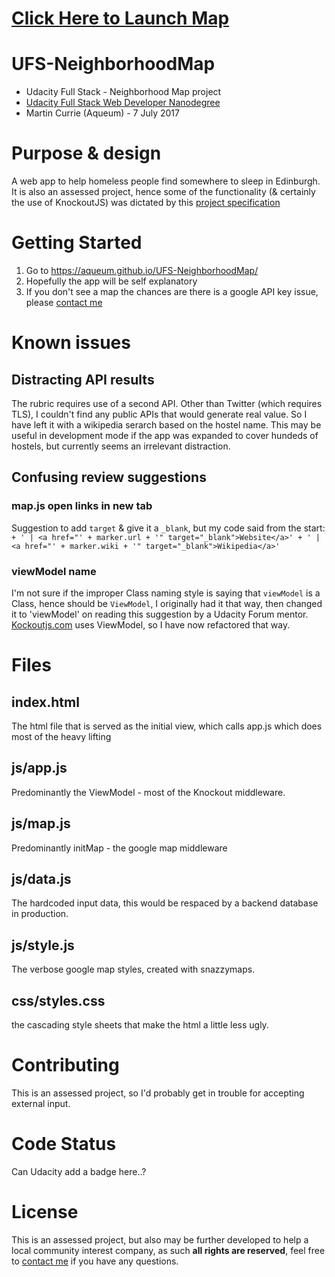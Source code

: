# [Click Here to Launch Map](https://aqueum.github.io/UFS-NeighborhoodMap/)
# UFS-NeighborhoodMap
- Udacity Full Stack - Neighborhood Map project
- [Udacity Full Stack Web Developer Nanodegree](
https://www.udacity.com/course/full-stack-web-developer-nanodegree--nd004)
- Martin Currie (Aqueum) - 7 July 2017

# Purpose & design
A web app to help homeless people find somewhere to sleep in Edinburgh.
It is also an assessed project, hence some of the functionality (& certainly the use of KnockoutJS) was dictated by
this [project specification](https://review.udacity.com/#!/rubrics/17/view)

# Getting Started
1. Go to https://aqueum.github.io/UFS-NeighborhoodMap/
2. Hopefully the app will be self explanatory
3. If you don't see a map the chances are there is a google API key issue,
please [contact me](http://www.aqueum.com/contact/)

# Known issues
## Distracting API results
The rubric requires use of a second API.  Other than Twitter (which requires TLS), I couldn't find any public APIs that would generate real value. So I have left it with a wikipedia serarch based on the hostel name.  This may be useful in development mode if the app was expanded to cover hundeds of hostels, but currently seems an irrelevant distraction.

## Confusing review suggestions
### map.js open links in new tab
Suggestion to add `target` & give it a `_blank`, but my code said from the start:
`            + ' | <a href="' + marker.url + '" target="_blank">Website</a>'
             + ' | <a href="' + marker.wiki + '" target="_blank">Wikipedia</a>'`

### viewModel name
I'm not sure if the improper Class naming style is saying that `viewModel` is a Class, hence should be `ViewModel`, I originally had it that way, then changed it to 'viewModel' on reading this suggestion by a Udacity Forum mentor.  [Kockoutjs.com](http://knockoutjs.com/examples/helloWorld.html) uses ViewModel, so I have now refactored that way.


# Files
## index.html
The html file that is served as the initial view, which calls app.js which does most of the heavy lifting

## js/app.js
Predominantly the ViewModel - most of the Knockout middleware.

## js/map.js
Predominantly initMap - the google map middleware

## js/data.js
The hardcoded input data, this would be respaced by a backend database in production.

## js/style.js
The verbose google map styles, created with snazzymaps.

## css/styles.css
the cascading style sheets that make the html a little less ugly.

# Contributing
This is an assessed project, so I'd probably get in trouble for accepting external input.

# Code Status
Can Udacity add a badge here..?

# License
This is an assessed project, but also may be further developed to help a local community interest company,
as such **all rights are reserved**, feel free to [contact me](http://www.aqueum.com/contact/)
if you have any questions.